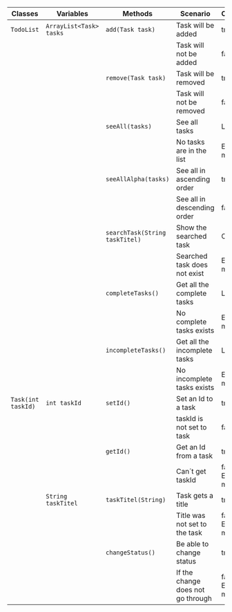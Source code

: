 | Classes            | Variables               | Methods                        | Scenario                          | Outcome              |
|--------------------|-------------------------|--------------------------------|-----------------------------------|----------------------|
| `TodoList`         | `ArrayList<Task> tasks` | `add(Task task)`               | Task will be added                | true                 |
|                    |                         |                                | Task will not be added            | false                |
|                    |                         | `remove(Task task)`            | Task will be removed              | true                 |
|                    |                         |                                | Task will not be removed          | false                |
|                    |                         | `seeAll(tasks)`                | See all tasks                     | List                 |
|                    |                         |                                | No tasks are in the list          | Error message        |
|                    |                         | `seeAllAlpha(tasks)`           | See all in ascending order        | true                 |
|                    |                         |                                | See all in descending order       | false                |
|                    |                         | `searchTask(String taskTitel)` | Show the searched task            | Object               |
|                    |                         |                                | Searched task does not exist      | Error message        |
|                    |                         | `completeTasks()`              | Get all the complete tasks        | List                 |
|                    |                         |                                | No complete tasks exists          | Error message        |
|                    |                         | `incompleteTasks()`            | Get all the incomplete tasks      | List                 |
|                    |                         |                                | No incomplete tasks exists        | Error message        |
| `Task(int taskId)` | `int taskId`            | `setId()`                      | Set an Id to a task               | true                 |
|                    |                         |                                | taskId is not set to task         | false                |
|                    |                         | `getId()`                      | Get an Id from a task             | true                 |
|                    |                         |                                | Can´t get taskId                  | false, Error message |
|                    | `String taskTitel`      | `taskTitel(String)`            | Task gets a title                 | true                 |
|                    |                         |                                | Title was not set to the task     | false, Error message |
|                    |                         | `changeStatus()`               | Be able to change status          | true                 |
|                    |                         |                                | If the change does not go through | false, Error message |


